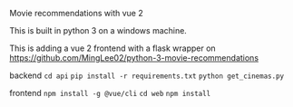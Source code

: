 Movie recommendations with vue 2

This is built in python 3 on a windows machine.

This is adding a vue 2 frontend with a flask wrapper on https://github.com/MingLee02/python-3-movie-recommendations


backend
	`cd api`
	`pip install -r requirements.txt`
	`python get_cinemas.py`

frontend
	`npm install -g @vue/cli`
	`cd web`
	`npm install`
	